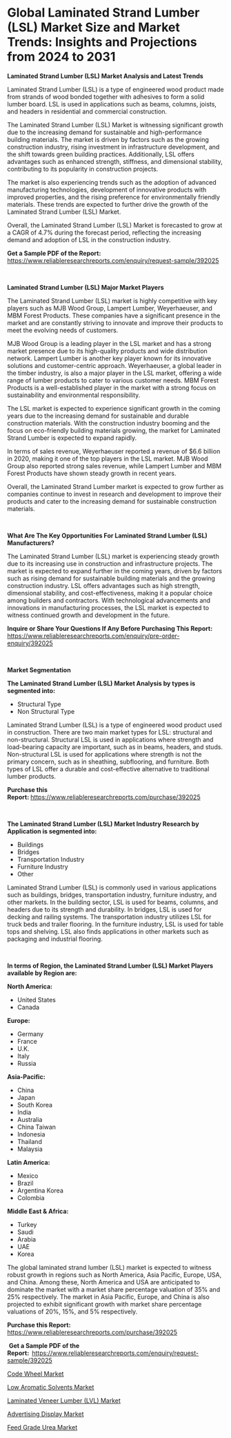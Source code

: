 <p><h1>Global Laminated Strand Lumber (LSL) Market Size and Market Trends: Insights and Projections from 2024 to 2031</h1></p><p><strong>Laminated Strand Lumber (LSL) Market Analysis and Latest Trends</strong></p>
<p><p>Laminated Strand Lumber (LSL) is a type of engineered wood product made from strands of wood bonded together with adhesives to form a solid lumber board. LSL is used in applications such as beams, columns, joists, and headers in residential and commercial construction.</p><p>The Laminated Strand Lumber (LSL) Market is witnessing significant growth due to the increasing demand for sustainable and high-performance building materials. The market is driven by factors such as the growing construction industry, rising investment in infrastructure development, and the shift towards green building practices. Additionally, LSL offers advantages such as enhanced strength, stiffness, and dimensional stability, contributing to its popularity in construction projects.</p><p>The market is also experiencing trends such as the adoption of advanced manufacturing technologies, development of innovative products with improved properties, and the rising preference for environmentally friendly materials. These trends are expected to further drive the growth of the Laminated Strand Lumber (LSL) Market.</p><p>Overall, the Laminated Strand Lumber (LSL) Market is forecasted to grow at a CAGR of 4.7% during the forecast period, reflecting the increasing demand and adoption of LSL in the construction industry.</p></p>
<p><strong>Get a Sample PDF of the Report:&nbsp;</strong> <a href="https://www.reliableresearchreports.com/enquiry/request-sample/392025">https://www.reliableresearchreports.com/enquiry/request-sample/392025</a></p>
<p>&nbsp;</p>
<p><strong>Laminated Strand Lumber (LSL) Major Market Players</strong></p>
<p><p>The Laminated Strand Lumber (LSL) market is highly competitive with key players such as MJB Wood Group, Lampert Lumber, Weyerhaeuser, and MBM Forest Products. These companies have a significant presence in the market and are constantly striving to innovate and improve their products to meet the evolving needs of customers.</p><p>MJB Wood Group is a leading player in the LSL market and has a strong market presence due to its high-quality products and wide distribution network. Lampert Lumber is another key player known for its innovative solutions and customer-centric approach. Weyerhaeuser, a global leader in the timber industry, is also a major player in the LSL market, offering a wide range of lumber products to cater to various customer needs. MBM Forest Products is a well-established player in the market with a strong focus on sustainability and environmental responsibility.</p><p>The LSL market is expected to experience significant growth in the coming years due to the increasing demand for sustainable and durable construction materials. With the construction industry booming and the focus on eco-friendly building materials growing, the market for Laminated Strand Lumber is expected to expand rapidly.</p><p>In terms of sales revenue, Weyerhaeuser reported a revenue of $6.6 billion in 2020, making it one of the top players in the LSL market. MJB Wood Group also reported strong sales revenue, while Lampert Lumber and MBM Forest Products have shown steady growth in recent years.</p><p>Overall, the Laminated Strand Lumber market is expected to grow further as companies continue to invest in research and development to improve their products and cater to the increasing demand for sustainable construction materials.</p></p>
<p>&nbsp;</p>
<p><strong>What Are The Key Opportunities For Laminated Strand Lumber (LSL) Manufacturers?</strong></p>
<p><p>The Laminated Strand Lumber (LSL) market is experiencing steady growth due to its increasing use in construction and infrastructure projects. The market is expected to expand further in the coming years, driven by factors such as rising demand for sustainable building materials and the growing construction industry. LSL offers advantages such as high strength, dimensional stability, and cost-effectiveness, making it a popular choice among builders and contractors. With technological advancements and innovations in manufacturing processes, the LSL market is expected to witness continued growth and development in the future.</p></p>
<p><strong>Inquire or Share Your Questions If Any Before Purchasing This Report:</strong> <a href="https://www.reliableresearchreports.com/enquiry/pre-order-enquiry/392025">https://www.reliableresearchreports.com/enquiry/pre-order-enquiry/392025</a></p>
<p>&nbsp;</p>
<p><strong>Market Segmentation</strong></p>
<p><strong>The Laminated Strand Lumber (LSL) Market Analysis by types is segmented into:</strong></p>
<p><ul><li>Structural Type</li><li>Non Structural Type</li></ul></p>
<p><p>Laminated Strand Lumber (LSL) is a type of engineered wood product used in construction. There are two main market types for LSL: structural and non-structural. Structural LSL is used in applications where strength and load-bearing capacity are important, such as in beams, headers, and studs. Non-structural LSL is used for applications where strength is not the primary concern, such as in sheathing, subflooring, and furniture. Both types of LSL offer a durable and cost-effective alternative to traditional lumber products.</p></p>
<p><strong>Purchase this Report:&nbsp;</strong><a href="https://www.reliableresearchreports.com/purchase/392025">https://www.reliableresearchreports.com/purchase/392025</a></p>
<p>&nbsp;</p>
<p><strong>The Laminated Strand Lumber (LSL) Market Industry Research by Application is segmented into:</strong></p>
<p><ul><li>Buildings</li><li>Bridges</li><li>Transportation Industry</li><li>Furniture Industry</li><li>Other</li></ul></p>
<p><p>Laminated Strand Lumber (LSL) is commonly used in various applications such as buildings, bridges, transportation industry, furniture industry, and other markets. In the building sector, LSL is used for beams, columns, and headers due to its strength and durability. In bridges, LSL is used for decking and railing systems. The transportation industry utilizes LSL for truck beds and trailer flooring. In the furniture industry, LSL is used for table tops and shelving. LSL also finds applications in other markets such as packaging and industrial flooring.</p></p>
<p>&nbsp;</p>
<p><strong>In terms of Region, the Laminated Strand Lumber (LSL) Market Players available by Region are:</strong></p>
<p>
    <p> <strong> North America: </strong>
        <ul>
            <li>United States</li>
            <li>Canada</li>
        </ul>
        </p> 
    <p> <strong> Europe: </strong>
        <ul>
            <li>Germany</li>
            <li>France</li>
            <li>U.K.</li>
            <li>Italy</li>
            <li>Russia</li>
        </ul>
        </p> 
    <p> <strong> Asia-Pacific: </strong>
        <ul>
            <li>China</li>
            <li>Japan</li>
            <li>South Korea</li>
            <li>India</li>
            <li>Australia</li>
            <li>China Taiwan</li>
            <li>Indonesia</li>
            <li>Thailand</li>
            <li>Malaysia</li>
        </ul>
        </p> 
    <p> <strong> Latin America: </strong>
        <ul>
            <li>Mexico</li>
            <li>Brazil</li>
            <li>Argentina Korea</li>
            <li>Colombia</li>
        </ul>
        </p> 
    <p> <strong> Middle East & Africa: </strong>
        <ul>
            <li>Turkey</li>
            <li>Saudi</li>
            <li>Arabia</li>
            <li>UAE</li>
            <li>Korea</li>
        </ul>
    </p>
    </p>
<p><p>The global laminated strand lumber (LSL) market is expected to witness robust growth in regions such as North America, Asia Pacific, Europe, USA, and China. Among these, North America and USA are anticipated to dominate the market with a market share percentage valuation of 35% and 25% respectively. The market in Asia Pacific, Europe, and China is also projected to exhibit significant growth with market share percentage valuations of 20%, 15%, and 5% respectively.</p></p>
<p><strong>Purchase this Report: </strong><a href="https://www.reliableresearchreports.com/purchase/392025">https://www.reliableresearchreports.com/purchase/392025</a></p>
<p>&nbsp;<strong>Get a Sample PDF of the Report:&nbsp;&nbsp;</strong><a href="https://www.reliableresearchreports.com/enquiry/request-sample/392025">https://www.reliableresearchreports.com/enquiry/request-sample/392025</a></p>
<p><strong></strong></p>
<p><p><a href="https://simplistic-meeting-7ee.notion.site/Code-Wheel-Market-Size-and-Examines-its-Market-Scope-with-a-Primary-Focus-on-Growth-Opportunities--d66faeec31df4fa9bb1a25b49c586ebf">Code Wheel Market</a></p><p><a href="https://github.com/bobicer/Market-Research-Report-List-2/blob/main/low-aromatic-solvents-market.md">Low Aromatic Solvents Market</a></p><p><a href="https://github.com/timeliteaut/Market-Research-Report-List-1/blob/main/laminated-veneer-lumber-lvl-market.md">Laminated Veneer Lumber (LVL) Market</a></p><p><a href="https://view.publitas.com/reportprime-1/advertising-display-market-centers-on-aspects-such-as-market-growth-market-share-market-opportunity-and-projected-forecasts-spanning-from-2024-to-2031/">Advertising Display Market</a></p><p><a href="https://eight-handstand-8fb.notion.site/Feed-Grade-Urea-Market-Size-Reflecting-a-Forecast-Till-2031-Market-By-Type-By-Application-and-By-G-a48a0220a7374e78b4176bffaa455c71">Feed Grade Urea Market</a></p></p>